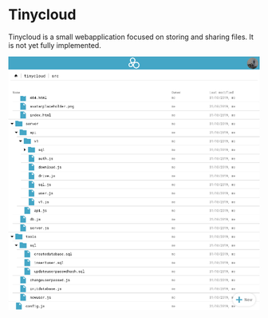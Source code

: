 Tinycloud
=========

Tinycloud is a small webapplication focused on storing and sharing files.
It is not yet fully implemented.

![Example image](doc/example.png)

